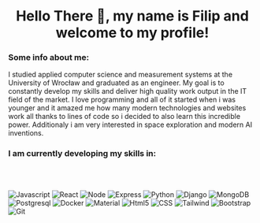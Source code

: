 <h1 align ="center">Hello There 👋, my name is Filip and welcome to my profile! </h1>

<h3> Some info about me:</h3>
<p>I studied applied computer science and measurement systems at the University of Wrocław and graduated as an engineer. My goal is to constantly develop my skills and deliver high quality work output in the IT field of the market. I love programming and all of it started when i was younger and it amazed me how many modern technologies and websites work all thanks to lines of code so i decided to also learn this incredible power. Additionaly i am very interested in space exploration and modern AI inventions.</p>

<h3> I am currently developing my skills in:</h3>
<br></br>

<p float="left">
    <img alt="Javascript" src="https://img.shields.io/badge/JavaScript-F7DF1E?style=for-the-badge&logo=javascript&logoColor=black" /> 
    <img alt="React" src="https://img.shields.io/badge/React-20232A?style=for-the-badge&logo=react&logoColor=61DAFB" />
    <img alt="Node" src="https://img.shields.io/badge/Node.js-43853D?style=for-the-badge&logo=node.js&logoColor=white" />
    <img alt="Express" src="https://img.shields.io/badge/Express.js-404D59?style=for-the-badge" />
    <img alt="Python" src="https://img.shields.io/badge/Python-3776AB?style=for-the-badge&logo=python&logoColor=white" />
    <img alt="Django" src="https://img.shields.io/badge/Django-017040?style=for-the-badge&logo=django&logoColor=white" />
    <img alt="MongoDB" src="https://img.shields.io/badge/MongoDB-4EA94B?style=for-the-badge&logo=mongodb&logoColor=white" />
    <img alt="Postgresql" src="https://img.shields.io/badge/Postgresql-384447?style=for-the-badge&logo=postgresql&logoColor=white" />
    <img alt="Docker" src="https://img.shields.io/badge/Docker-00ADE2?style=for-the-badge&logo=docker&logoColor=white" />
    <img alt="Material" src="https://img.shields.io/badge/Material--UI-0081CB?style=for-the-badge&logo=material-ui&logoColor=white" />
    <img alt="Html5" src="https://img.shields.io/badge/HTML5-E34F26?style=for-the-badge&logo=html5&logoColor=white" />
    <img alt="CSS" src="https://img.shields.io/badge/CSS3-1572B6?style=for-the-badge&logo=css3&logoColor=white" />
    <img alt="Tailwind" src="https://img.shields.io/badge/Tailwind_CSS-38B2AC?style=for-the-badge&logo=tailwind-css&logoColor=white" />
    <img alt="Bootstrap" src="https://img.shields.io/badge/Bootstrap-563D7C?style=for-the-badge&logo=bootstrap&logoColor=white" />
    <img alt="Git" src="https://img.shields.io/badge/Git-EF6018?style=for-the-badge&logo=git&logoColor=white" />
</p>

</h5>
<br></br>
<img alt = "" src = "https://github-readme-stats.vercel.app/api?username=fporucznik&count_private=true">
</h5>
